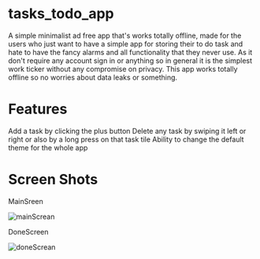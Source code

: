# tasks_todo_app

A simple minimalist ad free app that's works totally offline, made for the users who just want to have a simple app for storing their to do task and hate to have the fancy alarms and all functionality that they never use.
As it don't require any account sign in or anything so in general it is the simplest work ticker without any compromise on privacy.
This app works totally offline so no worries about data leaks or something.

# Features

Add a task by clicking the plus button
Delete any task by swiping it left or right or also by a long press on that task tile
Ability to change the default theme for the whole app 

# Screen Shots

MainSreen


![mainScrean](https://github.com/anas1ezz0/todo-app/assets/115151453/b5b09bbf-5c77-4889-9656-0138ef495ace)

DoneScreen


![doneScrean](https://github.com/anas1ezz0/todo-app/assets/115151453/42e08b34-59ad-4f47-bc09-e05296a88253)
